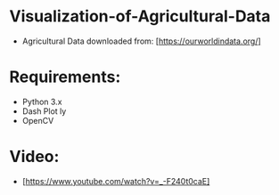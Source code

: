 # Visualization-of-Agricultural-Data

- Agricultural Data downloaded from:
  [https://ourworldindata.org/]

# Requirements:
 + Python 3.x
 + Dash Plot ly
 + OpenCV

# Video:
- [https://www.youtube.com/watch?v=_-F240t0caE]

